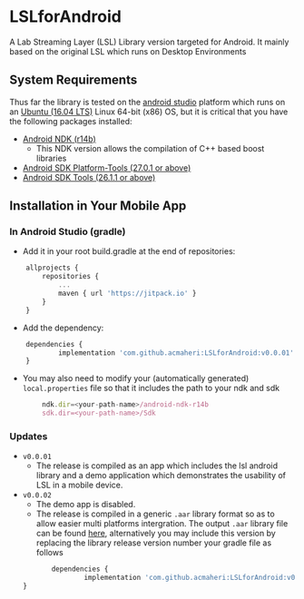 # LSLforAndroid
A Lab Streaming Layer (LSL) Library version targeted for Android. It mainly based on the original LSL which runs on Desktop Environments 

## System Requirements
Thus far the library is tested on the [android studio](https://developer.android.com/studio/) platform which runs on an [Ubuntu (16.04 LTS)](https://www.ubuntu.com/download/desktop) Linux 64-bit (x86) OS, but it is critical that you have the following packages installed:
* [Android NDK (r14b)](https://developer.android.com/ndk/downloads/older_releases)
   + This NDK version allows the compilation of C++ based boost libraries 
* [Android SDK Platform-Tools (27.0.1 or above)](https://developer.android.com/studio/releases/platform-tools)
* [Android SDK Tools (26.1.1 or above)](https://developer.android.com/studio/releases/sdk-tools)

## Installation in Your Mobile App
### In Android Studio (gradle)
   * Add it in your root build.gradle at the end of repositories:
```javascript
	allprojects {
		repositories {
			...
			maven { url 'https://jitpack.io' }
		}
	}
```
* Add the dependency: 
```javascript
   	dependencies {
	        implementation 'com.github.acmaheri:LSLforAndroid:v0.0.01'
	}
 ```
* You may also need to modify your (automatically generated) ```local.properties``` file so that it includes the path to your ndk and sdk
```javascript
        ndk.dir=<your-path-name>/android-ndk-r14b
        sdk.dir=<your-path-name>/Sdk
```
### Updates
* ``` v0.0.01 ```
     + The release is compiled as an app which includes the lsl android library and a demo application which demonstrates the usability of LSL in a mobile device.
* ``` v0.0.02 ```
     + The demo app is disabled.
     + The release is compiled in a generic ```.aar``` library format so as to allow easier multi platforms intergration.  The output ```.aar``` library file can be found [here](), alternatively you may include this version by replacing the library release version number your  gradle file as follows
	```javascript
   	       dependencies {
	               implementation 'com.github.acmaheri:LSLforAndroid:v0.0.02'
	}
	```
	
   

